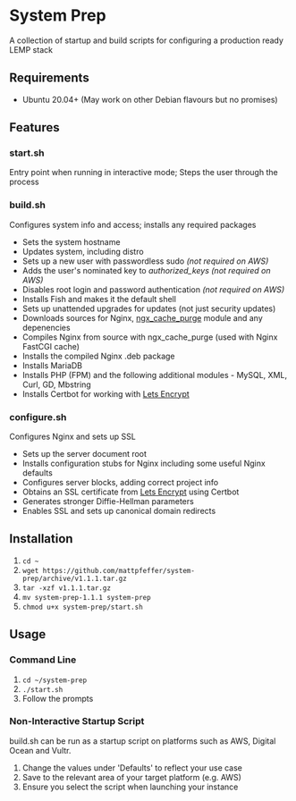 # System Prep
A collection of startup and build scripts for configuring a production ready LEMP stack

## Requirements

- Ubuntu 20.04+ (May work on other Debian flavours but no promises)

## Features

### start.sh

Entry point when running in interactive mode; Steps the user through the process

### build.sh

Configures system info and access; installs any required packages

- Sets the system hostname
- Updates system, including distro
- Sets up a new user with passwordless sudo *(not required on AWS)*
- Adds the user's nominated key to *authorized_keys* *(not required on AWS)*
- Disables root login and password authentication *(not required on AWS)*
- Installs Fish and makes it the default shell
- Sets up unattended upgrades for updates (not just security updates)
- Downloads sources for Nginx, [ngx_cache_purge](https://github.com/FRiCKLE/ngx_cache_purge) module and any depenencies
- Compiles Nginx from source with ngx_cache_purge (used with Nginx FastCGI cache)
- Installs the compiled Nginx .deb package
- Installs MariaDB
- Installs PHP (FPM) and the following additional modules - MySQL, XML, Curl, GD, Mbstring
- Installs Certbot for working with [Lets Encrypt](https://letsencrypt.org/)

### configure.sh

Configures Nginx and sets up SSL

- Sets up the server document root
- Installs configuration stubs for Nginx including some useful Nginx defaults
- Configures server blocks, adding correct project info
- Obtains an SSL certificate from [Lets Encrypt](https://letsencrypt.org/) using Certbot
- Generates stronger Diffie-Hellman parameters
- Enables SSL and sets up canonical domain redirects

## Installation

1. `cd ~`
2. `wget https://github.com/mattpfeffer/system-prep/archive/v1.1.1.tar.gz`
3. `tar -xzf v1.1.1.tar.gz`
4. `mv system-prep-1.1.1 system-prep`
5. `chmod u+x system-prep/start.sh` 

## Usage

### Command Line

1. `cd ~/system-prep`
2. `./start.sh`
3. Follow the prompts

### Non-Interactive Startup Script

build.sh can be run as a startup script on platforms such as AWS, Digital Ocean and Vultr.

1. Change the values under 'Defaults' to reflect your use case
2. Save to the relevant area of your target platform (e.g. AWS)
3. Ensure you select the script when launching your instance
